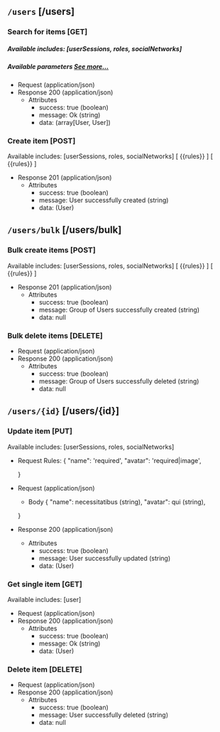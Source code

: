 ## <code>/users</code> [/users]

### Search for items [GET]
##### Available includes: [userSessions, roles, socialNetworks]
##### Available parameters <a href="#header-filters">See more...</a>
+ Request (application/json)
    <!-- include(request/header.md) -->
+ Response 200 (application/json)
    + Attributes         
        + success: true (boolean)
        + message: Ok (string)
        + data: (array[User, User])

<!-- include(response/401.md) -->
<!-- include(response/500.md) -->
### Create item [POST]
Available includes: [userSessions, roles, socialNetworks]
[
{{rules}}
        ]
[
{{rules}}
        ]
+ Response 201 (application/json)
    + Attributes         
        + success: true (boolean)
        + message: User successfully created (string)
        + data: (User)

<!-- include(response/401.md) -->
<!-- include(response/422.md) -->
<!-- include(response/500.md) -->

## <code>/users/bulk</code> [/users/bulk]
### Bulk create items [POST]
Available includes: [userSessions, roles, socialNetworks]
[
{{rules}}
        ]
[
{{rules}}
        ]
+ Response 201 (application/json)
    + Attributes         
        + success: true (boolean)
        + message: Group of Users successfully created (string)
        + data: null

<!-- include(response/401.md) -->
<!-- include(response/422.md) -->
<!-- include(response/500.md) -->
### Bulk delete items [DELETE]
+ Request (application/json)
    <!-- include(request/header.md) -->    
+ Response 200 (application/json)
    + Attributes         
        + success: true (boolean)
        + message: Group of Users successfully deleted (string)
        + data: null

<!-- include(response/401.md) -->
<!-- include(response/404.md) -->
<!-- include(response/500.md) -->

## <code>/users/{id}</code> [/users/{id}]
### Update item [PUT]
Available includes: [userSessions, roles, socialNetworks]
<!-- include(parameters/id.md) -->
+ Request Rules:
    {
            "name": 'required',
            "avatar": 'required|image',

    }
+ Request (application/json)
    <!-- include(request/header.md) -->
    + Body
    {
            "name": necessitatibus (string),
            "avatar": qui (string),

    }
+ Response 200 (application/json)
    + Attributes         
        + success: true (boolean)
        + message: User successfully updated (string)
        + data: (User)

<!-- include(response/401.md) -->
<!-- include(response/404.md) -->
<!-- include(response/422.md) -->
<!-- include(response/500.md) -->
### Get single item [GET]
Available includes: [user]
<!-- include(parameters/id.md) -->
+ Request (application/json)
    <!-- include(request/header.md) -->
+ Response 200 (application/json)
    + Attributes         
        + success: true (boolean)
        + message: Ok (string)
        + data: (User)

<!-- include(response/401.md) -->
<!-- include(response/404.md) -->
<!-- include(response/500.md) -->
### Delete item [DELETE]
<!-- include(parameters/id.md) -->
+ Request (application/json)
    <!-- include(request/header.md) -->    
+ Response 200 (application/json)
    + Attributes         
        + success: true (boolean)
        + message: User successfully deleted (string)
        + data: null

<!-- include(response/401.md) -->
<!-- include(response/404.md) -->
<!-- include(response/500.md) -->



